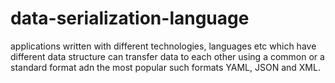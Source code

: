 # data-serialization-language
applications written with different technologies, languages etc which have different data structure can transfer data to each other using a common or a standard format adn the most popular such formats YAML, JSON and XML.
